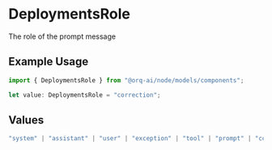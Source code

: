 # DeploymentsRole

The role of the prompt message

## Example Usage

```typescript
import { DeploymentsRole } from "@orq-ai/node/models/components";

let value: DeploymentsRole = "correction";
```

## Values

```typescript
"system" | "assistant" | "user" | "exception" | "tool" | "prompt" | "correction" | "expected_output"
```